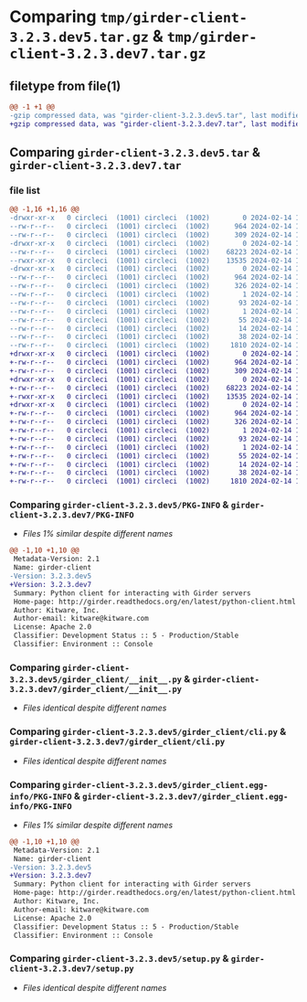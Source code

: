 # Comparing `tmp/girder-client-3.2.3.dev5.tar.gz` & `tmp/girder-client-3.2.3.dev7.tar.gz`

## filetype from file(1)

```diff
@@ -1 +1 @@
-gzip compressed data, was "girder-client-3.2.3.dev5.tar", last modified: Wed Feb 14 15:50:02 2024, max compression
+gzip compressed data, was "girder-client-3.2.3.dev7.tar", last modified: Wed Feb 14 18:48:26 2024, max compression
```

## Comparing `girder-client-3.2.3.dev5.tar` & `girder-client-3.2.3.dev7.tar`

### file list

```diff
@@ -1,16 +1,16 @@
-drwxr-xr-x   0 circleci  (1001) circleci  (1002)        0 2024-02-14 15:50:02.419376 girder-client-3.2.3.dev5/
--rw-r--r--   0 circleci  (1001) circleci  (1002)      964 2024-02-14 15:50:02.419376 girder-client-3.2.3.dev5/PKG-INFO
--rw-r--r--   0 circleci  (1001) circleci  (1002)      309 2024-02-14 15:48:26.000000 girder-client-3.2.3.dev5/README.rst
-drwxr-xr-x   0 circleci  (1001) circleci  (1002)        0 2024-02-14 15:50:02.419376 girder-client-3.2.3.dev5/girder_client/
--rw-r--r--   0 circleci  (1001) circleci  (1002)    68223 2024-02-14 15:48:26.000000 girder-client-3.2.3.dev5/girder_client/__init__.py
--rwxr-xr-x   0 circleci  (1001) circleci  (1002)    13535 2024-02-14 15:48:26.000000 girder-client-3.2.3.dev5/girder_client/cli.py
-drwxr-xr-x   0 circleci  (1001) circleci  (1002)        0 2024-02-14 15:50:02.419376 girder-client-3.2.3.dev5/girder_client.egg-info/
--rw-r--r--   0 circleci  (1001) circleci  (1002)      964 2024-02-14 15:50:02.000000 girder-client-3.2.3.dev5/girder_client.egg-info/PKG-INFO
--rw-r--r--   0 circleci  (1001) circleci  (1002)      326 2024-02-14 15:50:02.000000 girder-client-3.2.3.dev5/girder_client.egg-info/SOURCES.txt
--rw-r--r--   0 circleci  (1001) circleci  (1002)        1 2024-02-14 15:50:02.000000 girder-client-3.2.3.dev5/girder_client.egg-info/dependency_links.txt
--rw-r--r--   0 circleci  (1001) circleci  (1002)       93 2024-02-14 15:50:02.000000 girder-client-3.2.3.dev5/girder_client.egg-info/entry_points.txt
--rw-r--r--   0 circleci  (1001) circleci  (1002)        1 2024-02-14 15:50:02.000000 girder-client-3.2.3.dev5/girder_client.egg-info/not-zip-safe
--rw-r--r--   0 circleci  (1001) circleci  (1002)       55 2024-02-14 15:50:02.000000 girder-client-3.2.3.dev5/girder_client.egg-info/requires.txt
--rw-r--r--   0 circleci  (1001) circleci  (1002)       14 2024-02-14 15:50:02.000000 girder-client-3.2.3.dev5/girder_client.egg-info/top_level.txt
--rw-r--r--   0 circleci  (1001) circleci  (1002)       38 2024-02-14 15:50:02.419376 girder-client-3.2.3.dev5/setup.cfg
--rw-r--r--   0 circleci  (1001) circleci  (1002)     1810 2024-02-14 15:48:26.000000 girder-client-3.2.3.dev5/setup.py
+drwxr-xr-x   0 circleci  (1001) circleci  (1002)        0 2024-02-14 18:48:26.221420 girder-client-3.2.3.dev7/
+-rw-r--r--   0 circleci  (1001) circleci  (1002)      964 2024-02-14 18:48:26.221420 girder-client-3.2.3.dev7/PKG-INFO
+-rw-r--r--   0 circleci  (1001) circleci  (1002)      309 2024-02-14 18:46:47.000000 girder-client-3.2.3.dev7/README.rst
+drwxr-xr-x   0 circleci  (1001) circleci  (1002)        0 2024-02-14 18:48:26.221420 girder-client-3.2.3.dev7/girder_client/
+-rw-r--r--   0 circleci  (1001) circleci  (1002)    68223 2024-02-14 18:46:47.000000 girder-client-3.2.3.dev7/girder_client/__init__.py
+-rwxr-xr-x   0 circleci  (1001) circleci  (1002)    13535 2024-02-14 18:46:47.000000 girder-client-3.2.3.dev7/girder_client/cli.py
+drwxr-xr-x   0 circleci  (1001) circleci  (1002)        0 2024-02-14 18:48:26.221420 girder-client-3.2.3.dev7/girder_client.egg-info/
+-rw-r--r--   0 circleci  (1001) circleci  (1002)      964 2024-02-14 18:48:26.000000 girder-client-3.2.3.dev7/girder_client.egg-info/PKG-INFO
+-rw-r--r--   0 circleci  (1001) circleci  (1002)      326 2024-02-14 18:48:26.000000 girder-client-3.2.3.dev7/girder_client.egg-info/SOURCES.txt
+-rw-r--r--   0 circleci  (1001) circleci  (1002)        1 2024-02-14 18:48:26.000000 girder-client-3.2.3.dev7/girder_client.egg-info/dependency_links.txt
+-rw-r--r--   0 circleci  (1001) circleci  (1002)       93 2024-02-14 18:48:26.000000 girder-client-3.2.3.dev7/girder_client.egg-info/entry_points.txt
+-rw-r--r--   0 circleci  (1001) circleci  (1002)        1 2024-02-14 18:48:26.000000 girder-client-3.2.3.dev7/girder_client.egg-info/not-zip-safe
+-rw-r--r--   0 circleci  (1001) circleci  (1002)       55 2024-02-14 18:48:26.000000 girder-client-3.2.3.dev7/girder_client.egg-info/requires.txt
+-rw-r--r--   0 circleci  (1001) circleci  (1002)       14 2024-02-14 18:48:26.000000 girder-client-3.2.3.dev7/girder_client.egg-info/top_level.txt
+-rw-r--r--   0 circleci  (1001) circleci  (1002)       38 2024-02-14 18:48:26.221420 girder-client-3.2.3.dev7/setup.cfg
+-rw-r--r--   0 circleci  (1001) circleci  (1002)     1810 2024-02-14 18:46:47.000000 girder-client-3.2.3.dev7/setup.py
```

### Comparing `girder-client-3.2.3.dev5/PKG-INFO` & `girder-client-3.2.3.dev7/PKG-INFO`

 * *Files 1% similar despite different names*

```diff
@@ -1,10 +1,10 @@
 Metadata-Version: 2.1
 Name: girder-client
-Version: 3.2.3.dev5
+Version: 3.2.3.dev7
 Summary: Python client for interacting with Girder servers
 Home-page: http://girder.readthedocs.org/en/latest/python-client.html
 Author: Kitware, Inc.
 Author-email: kitware@kitware.com
 License: Apache 2.0
 Classifier: Development Status :: 5 - Production/Stable
 Classifier: Environment :: Console
```

### Comparing `girder-client-3.2.3.dev5/girder_client/__init__.py` & `girder-client-3.2.3.dev7/girder_client/__init__.py`

 * *Files identical despite different names*

### Comparing `girder-client-3.2.3.dev5/girder_client/cli.py` & `girder-client-3.2.3.dev7/girder_client/cli.py`

 * *Files identical despite different names*

### Comparing `girder-client-3.2.3.dev5/girder_client.egg-info/PKG-INFO` & `girder-client-3.2.3.dev7/girder_client.egg-info/PKG-INFO`

 * *Files 1% similar despite different names*

```diff
@@ -1,10 +1,10 @@
 Metadata-Version: 2.1
 Name: girder-client
-Version: 3.2.3.dev5
+Version: 3.2.3.dev7
 Summary: Python client for interacting with Girder servers
 Home-page: http://girder.readthedocs.org/en/latest/python-client.html
 Author: Kitware, Inc.
 Author-email: kitware@kitware.com
 License: Apache 2.0
 Classifier: Development Status :: 5 - Production/Stable
 Classifier: Environment :: Console
```

### Comparing `girder-client-3.2.3.dev5/setup.py` & `girder-client-3.2.3.dev7/setup.py`

 * *Files identical despite different names*

